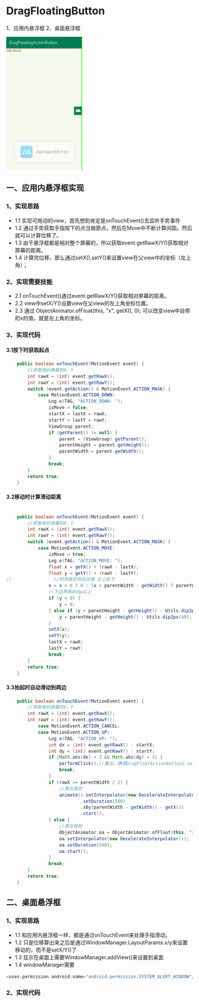 # DragFloatingButton
1、应用内悬浮框 2、桌面悬浮框

![linear](https://github.com/IRVING18/FlowLayout/blob/master/float1.gif)
## 一、应用内悬浮框实现
### 1、实现思路
- 1.1 实现可拖动的view，首先想到肯定是onTouchEvent()去监听手势事件
- 1.2 通过手势获取手指按下的点当做原点，然后在Move中不断计算间距。然后就可以计算位移了。
- 1.3 由于悬浮框都是相对整个屏幕的，所以获取event.getRawX/Y()获取相对屏幕的距离。
- 1.4 计算完位移，那么通过setX(),setY()来设置view在父view中的坐标（左上角）；
### 2、实现需要技能
- 2.1 onTouchEvent()通过event.getRawX/Y()获取相对屏幕的距离。
- 2.2 view中setX/Y()设置view在父view的左上角坐标位置。
- 2.3 通过 ObjectAnimator.ofFloat(this, "x", getX(), 0); 可以改变view中自带的x的值，就是左上角的坐标。
### 3、实现代码
#### 3.1按下时获取起点
```java
    public boolean onTouchEvent(MotionEvent event) {
        //获取相对屏幕的X，Y
        int rawX = (int) event.getRawX();
        int rawY = (int) event.getRawY();
        switch (event.getAction() & MotionEvent.ACTION_MASK) {
            case MotionEvent.ACTION_DOWN:
                Log.e(TAG, "ACTION_DOWN: ");
                isMove = false;
                startX = lastX = rawX;
                startY = lastY = rawY;
                ViewGroup parent;
                if (getParent() != null) {
                    parent = (ViewGroup) getParent();
                    parentHeight = parent.getHeight();
                    parentWidth = parent.getWidth();
                }
                break;
        }
        return true;
    }
```
#### 3.2移动时计算滑动距离
```java

    public boolean onTouchEvent(MotionEvent event) {
        //获取相对屏幕的X，Y
        int rawX = (int) event.getRawX();
        int rawY = (int) event.getRawY();
        switch (event.getAction() & MotionEvent.ACTION_MASK) {
            case MotionEvent.ACTION_MOVE:
                isMove = true;
                Log.e(TAG, "ACTION_MOVE: ");
                float x = getX() + (rawX - lastX);
                float y = getY() + (rawY - lastY);
//                //检测是否到达边缘 左上右下
                x = x < 0 ? 0 : (x > parentWidth - getWidth() ? parentWidth - getWidth() : x);
                //下边界再40dp以上
                if (y < 0) {
                    y = 0;
                } else if (y > parentHeight - getHeight() - Utils.dip2px(40)) {
                    y = parentHeight - getHeight() - Utils.dip2px(40);
                }
                setX(x);
                setY(y);
                lastX = rawX;
                lastY = rawY;
                break;
        }
        return true;
    }
```

#### 3.3抬起时自动滑动到两边
```java
    public boolean onTouchEvent(MotionEvent event) {
        //获取相对屏幕的X，Y
        int rawX = (int) event.getRawX();
        int rawY = (int) event.getRawY();
            case MotionEvent.ACTION_CANCEL:
            case MotionEvent.ACTION_UP:
                Log.e(TAG, "ACTION_UP: ");
                int dx = (int) event.getRawX() - startX;
                int dy = (int) event.getRawY() - startY;
                if (Math.abs(dx) < 3 && Math.abs(dy) < 3) {
                    performClick();//重点，确保DragFloatActionButton2.setOnclickListener生效
                    break;
                }
                if (rawX >= parentWidth / 2) {
                    //靠右吸附
                    animate().setInterpolator(new DecelerateInterpolator())
                            .setDuration(500)
                            .xBy(parentWidth - getWidth() - getX())
                            .start();
                } else {
                    //靠左吸附
                    ObjectAnimator oa = ObjectAnimator.ofFloat(this, "x", getX(), 0);
                    oa.setInterpolator(new DecelerateInterpolator());
                    oa.setDuration(500);
                    oa.start();
                }
                break;
        }
        return true;
    }
```

## 二、桌面悬浮框

### 1、实现思路
- 1.1 和应用内悬浮框一样，都是通过onTouchEvent来处理手指滑动。
- 1.2 只是位移算出来之后是通过WindowManager.LayoutParams.x/y来设置移动的，而不是setX/Y()了
- 1.3 显示在桌面上需要WindowManager.addView()来设置到桌面
- 1.4 windowManager需要 
```java
<uses-permission android:name="android.permission.SYSTEM_ALERT_WINDOW"/> 
```

### 2、实现代码
```

